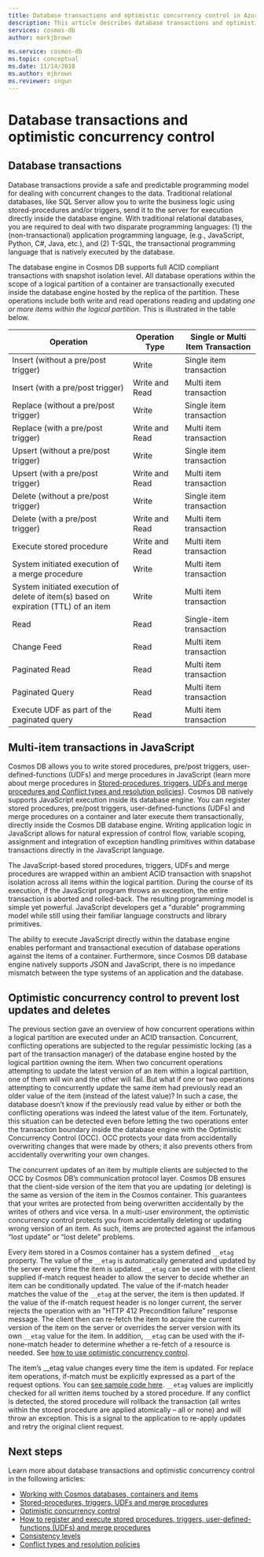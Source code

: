 ```yaml
---
title: Database transactions and optimistic concurrency control in Azure Cosmos DB 
description: This article describes database transactions and optimistic concurrency control in Azure Cosmos DB
services: cosmos-db
author: markjbrown

ms.service: cosmos-db
ms.topic: conceptual
ms.date: 11/14/2018
ms.author: mjbrown
ms.reviewer: sngun
---
```


# Database transactions and optimistic concurrency control

## Database transactions

Database transactions provide a safe and predictable programming model for dealing with concurrent changes to the data. Traditional relational databases, like SQL Server allow you to write the business logic using stored-procedures and/or triggers, send it to the server for execution directly inside the database engine. With traditional relational databases, you are required to deal with two disparate programming languages: (1) the (non-transactional) application programming language, (e.g., JavaScript, Python, C#, Java, etc.), and (2) T-SQL, the transactional programming language that is natively executed by the database.

The database engine in Cosmos DB supports full ACID compliant transactions with snapshot isolation level. All database operations within the scope of a logical partition of a container are transactionally executed inside the database engine hosted by the replica of the partition. These operations include both write and read operations reading and updating *one or more items within the logical partition*. This is illustrated in the table below.

| **Operation**  | **Operation Type** | **Single or Multi Item Transaction** |
|---------|---------|---------|
| Insert (without a pre/post trigger) | Write | Single item transaction |
| Insert (with a pre/post trigger) | Write and Read | Multi item transaction |
| Replace (without a pre/post trigger) | Write | Single item transaction |
| Replace (with a pre/post trigger) | Write and Read | Multi item transaction |
| Upsert (without a pre/post trigger) | Write | Single item transaction |
| Upsert (with a pre/post trigger) | Write and Read | Multi item transaction |
| Delete (without a pre/post trigger) | Write | Single item transaction |
| Delete (with a pre/post trigger) | Write and Read | Multi item transaction |
| Execute stored procedure | Write and Read | Multi item transaction |
| System initiated execution of a merge procedure | Write | Multi item transaction |
| System initiated execution of delete of item(s) based on expiration (TTL) of an item | Write | Multi item transaction |
| Read | Read | Single-item transaction |
| Change Feed | Read | Multi item transaction |
| Paginated Read | Read | Multi item transaction |
| Paginated Query | Read | Multi item transaction |
| Execute UDF as part of the paginated query | Read | Multi item transaction |

## Multi-item transactions in JavaScript

Cosmos DB allows you to write stored procedures, pre/post triggers, user-defined-functions (UDFs) and merge procedures in JavaScript (learn more about merge procedures in [Stored-procedures, triggers, UDFs and merge procedures and Conflict types and resolution policies](tbd.md)). Cosmos DB natively supports JavaScript execution inside its database engine. You can register stored procedures, pre/post triggers, user-defined-functions (UDFs) and merge procedures on a container and later execute them transactionally, directly inside the Cosmos DB database engine. Writing application logic in JavaScript allows for natural expression of control flow, variable scoping, assignment and integration of exception handling primitives within database transactions directly in the JavaScript language.

The JavaScript-based stored procedures, triggers, UDFs and merge procedures are wrapped within an ambient ACID transaction with snapshot isolation across all items within the logical partition. During the course of its execution, if the JavaScript program throws an exception, the entire transaction is aborted and rolled-back. The resulting programming model is simple yet powerful. JavaScript developers get a "durable" programming model while still using their familiar language constructs and library primitives.

The ability to execute JavaScript directly within the database engine enables performant and transactional execution of database operations against the items of a container. Furthermore, since Cosmos DB database engine natively supports JSON and JavaScript, there is no impedance mismatch between the type systems of an application and the database.

## Optimistic concurrency control to prevent lost updates and deletes

The previous section gave an overview of how concurrent operations within a logical partition are executed under an ACID transaction. Concurrent, conflicting operations are subjected to the regular pessimistic locking (as a part of the transaction manager) of the database engine hosted by the logical partition owning the item. When two concurrent operations attempting to update the latest version of an item within a logical partition, one of them will win and the other will fail. But what if one or two operations attempting to concurrently update the same item had previously read an older value of the item (instead of the latest value)? In such a case, the database doesn’t know if the previously read value by either or both the conflicting operations was indeed the latest value of the item. Fortunately, this situation can be detected even before letting the two operations enter the transaction boundary inside the database engine with the Optimistic Concurrency Control (OCC). OCC protects your data from accidentally overwriting changes that were made by others; it also prevents others from accidentally overwriting your own changes.

The concurrent updates of an item by multiple clients are subjected to the OCC by Cosmos DB’s communication protocol layer. Cosmos DB ensures that the client-side version of the item that you are updating (or deleting) is the same as version of the item in the Cosmos container. This guarantees that your writes are protected from being overwritten accidentally by the writes of others and vice versa. In a multi-user environment, the optimistic concurrency control protects you from accidentally deleting or updating wrong version of an item. As such, items are protected against the infamous “lost update” or “lost delete” problems.

Every item stored in a Cosmos container has a system defined `__etag` property. The value of the `__etag` is automatically generated and updated by the server every time the item is updated. `__etag` can be used with the client supplied if-match request header to allow the server to decide whether an item can be conditionally updated. The value of the if-match header matches the value of the `__etag` at the server, the item is then updated. If the value of the if-match request header is no longer current, the server rejects the operation with an "HTTP 412 Precondition failure" response message. The client then can re-fetch the item to acquire the current version of the item on the server or overrides the server version with its own `__etag` value for the item. In addition, `__etag` can be used with the if-none-match header to determine whether a re-fetch of a resource is needed. See [how to use optimistic concurrency control](tbd.md).

The item’s __etag value changes every time the item is updated. For replace item operations, if-match must be explicitly expressed as a part of the request options. You can [see sample code here](https://github.com/Azure/azure-documentdb-dotnet/blob/master/samples/code-samples/DocumentManagement/Program.cs#L398-L446). `__etag` values are implicitly checked for all written items touched by a stored procedure. If any conflict is detected, the stored procedure will rollback the transaction (all writes within the stored procedure are applied atomically – all or none) and will throw an exception. This is a signal to the application to re-apply updates and retry the original client request.

## Next steps

Learn more about database transactions and optimistic concurrency control in the following articles:

- [Working with Cosmos databases, containers and items](tbd.md)
- [Stored-procedures, triggers, UDFs and merge procedures](tbd.md)
- [Optimistic concurrency control](tbd.md)
- [How to register and execute stored procedures, triggers, user-defined-functions (UDFs) and merge procedures](tbd.md)
- [Consistency levels](consistency-levels.md)
- [Conflict types and resolution policies](conflict-resolution-policies.md)
